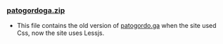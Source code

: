 ### [patogordoga.zip](https://github.com/PatoGordo/PatoGordo/blob/main/Old%20Releases/patogordoga.zip)
- This file contains the old version of [patogordo.ga](https://patogordo.ga) when the site used Css, now the site uses Lessjs.

